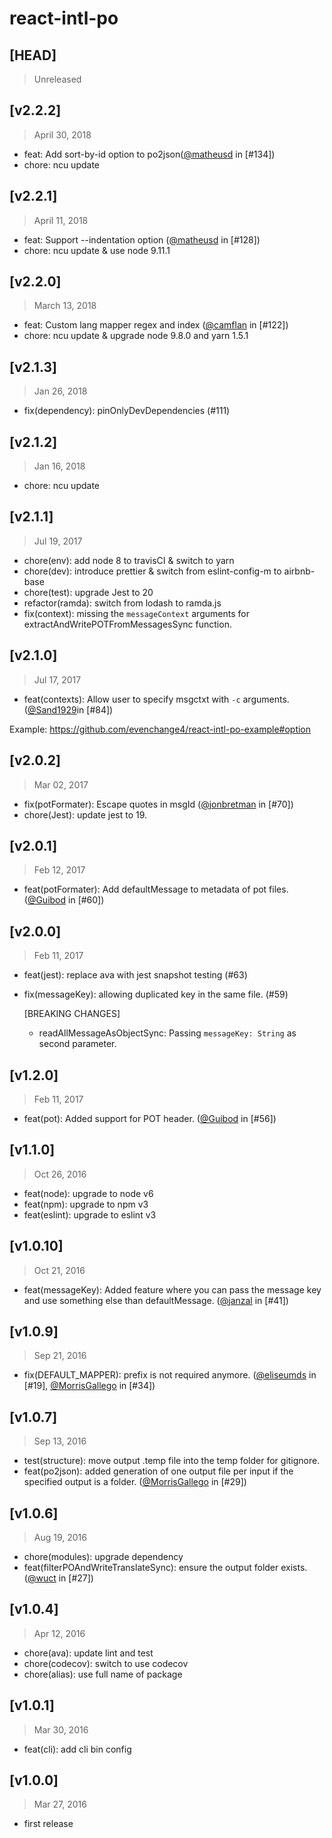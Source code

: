 # react-intl-po

## [HEAD]

> Unreleased

## [v2.2.2]

> April 30, 2018

* feat: Add sort-by-id option to po2json([@matheusd](https://github.com/matheusd) in [#134])
* chore: ncu update

## [v2.2.1]

> April 11, 2018

* feat: Support --indentation option ([@matheusd](https://github.com/matheusd) in [#128])
* chore: ncu update & use node 9.11.1

## [v2.2.0]

> March 13, 2018

* feat: Custom lang mapper regex and index ([@camflan](https://github.com/camflan) in [#122])
* chore: ncu update & upgrade node 9.8.0 and yarn 1.5.1

## [v2.1.3]

> Jan 26, 2018

* fix(dependency): pinOnlyDevDependencies (#111)

## [v2.1.2]

> Jan 16, 2018

* chore: ncu update

## [v2.1.1]

> Jul 19, 2017

* chore(env): add node 8 to travisCI & switch to yarn
* chore(dev): introduce prettier & switch from eslint-config-m to airbnb-base
* chore(test): upgrade Jest to 20
* refactor(ramda): switch from lodash to ramda.js
* fix(context): missing the `messageContext` arguments for extractAndWritePOTFromMessagesSync function.

## [v2.1.0]

> Jul 17, 2017

* feat(contexts): Allow user to specify msgctxt with `-c` arguments. ([@Sand1929](https://github.com/Sand1929)in [#84])

Example: https://github.com/evenchange4/react-intl-po-example#option

## [v2.0.2]

> Mar 02, 2017

* fix(potFormater): Escape quotes in msgId ([@jonbretman](https://github.com/jonbretman) in [#70])
* chore(Jest): update jest to 19.

## [v2.0.1]

> Feb 12, 2017

* feat(potFormater): Add defaultMessage to metadata of pot files. ([@Guibod](https://github.com/Guibod) in [#60])

## [v2.0.0]

> Feb 11, 2017

* feat(jest): replace ava with jest snapshot testing (#63)
* fix(messageKey): allowing duplicated key in the same file. (#59)

  [BREAKING CHANGES]

  * readAllMessageAsObjectSync: Passing `messageKey: String` as second parameter.

## [v1.2.0]

> Feb 11, 2017

* feat(pot): Added support for POT header. ([@Guibod](https://github.com/Guibod) in [#56])

## [v1.1.0]

> Oct 26, 2016

* feat(node): upgrade to node v6
* feat(npm): upgrade to npm v3
* feat(eslint): upgrade to eslint v3

## [v1.0.10]

> Oct 21, 2016

* feat(messageKey): Added feature where you can pass the message key and use something else than defaultMessage. ([@janzal](https://github.com/janzal) in [#41])

## [v1.0.9]

> Sep 21, 2016

* fix(DEFAULT_MAPPER): prefix is not required anymore. ([@eliseumds](https://github.com/eliseumds) in [#19], [@MorrisGallego](https://github.com/MorrisGallego) in [#34])

## [v1.0.7]

> Sep 13, 2016

* test(structure): move output .temp file into the temp folder for gitignore.
* feat(po2json): added generation of one output file per input if the specified output is a folder. ([@MorrisGallego](https://github.com/MorrisGallego) in [#29])

## [v1.0.6]

> Aug 19, 2016

* chore(modules): upgrade dependency
* feat(filterPOAndWriteTranslateSync): ensure the output folder exists. ([@wuct](https://github.com/wuct) in [#27])

## [v1.0.4]

> Apr 12, 2016

* chore(ava): update lint and test
* chore(codecov): switch to use codecov
* chore(alias): use full name of package

## [v1.0.1]

> Mar 30, 2016

* feat(cli): add cli bin config

## [v1.0.0]

> Mar 27, 2016

* first release
